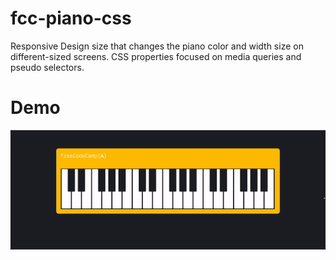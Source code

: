 # fcc-piano-css
Responsive Design size that changes the piano color and width size on different-sized screens. CSS properties focused on media queries and pseudo selectors.

# Demo
![reponsive sizing piano](./img/Piano_Demo_v1.0.gif)
